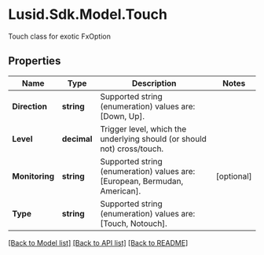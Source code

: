 # Lusid.Sdk.Model.Touch
Touch class for exotic FxOption

## Properties

Name | Type | Description | Notes
------------ | ------------- | ------------- | -------------
**Direction** | **string** | Supported string (enumeration) values are: [Down, Up]. | 
**Level** | **decimal** | Trigger level, which the underlying should (or should not) cross/touch. | 
**Monitoring** | **string** | Supported string (enumeration) values are: [European, Bermudan, American]. | [optional] 
**Type** | **string** | Supported string (enumeration) values are: [Touch, Notouch]. | 

[[Back to Model list]](../README.md#documentation-for-models) [[Back to API list]](../README.md#documentation-for-api-endpoints) [[Back to README]](../README.md)

